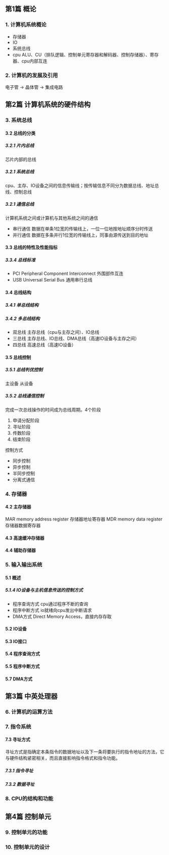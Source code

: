## 第1篇 概论

### 1. 计算机系统概论

* 存储器
* IO
* 系统总线
* cpu ALU、CU（排队逻辑、控制单元寄存器和解码器、控制存储器）、寄存器、cpu内部互连

### 2. 计算机的发展及引用

电子管 -> 晶体管 -> 集成电路

## 第2篇 计算机系统的硬件结构

### 3. 系统总线

#### 3.2 总线的分类

##### 3.2.1 片内总线 
芯片内部的总线
##### 3.2.1 系统总线 
cpu、主存、IO设备之间的信息传输线；按传输信息不同分为数据总线、地址总线、控制总线
##### 3.2.1 通信总线 
计算机系统之间或计算机与其他系统之间的通信
* 串行通信 数据在单条1位宽的传输线上，一位一位地按地址顺序分时传送
* 并行通信 数据在多条并行1位宽的传输线上，同事由源传送到目的地址

#### 3.3 总线的特性及性能指标

##### 3.3.4 总线标准
* PCI Peripheral Component Interconnect 外围部件互连
* USB Universal Serial Bus 通用串行总线

#### 3.4 总线结构
##### 3.4.1 单总线结构
##### 3.4.2 多总线结构
* 双总线 主存总线（cpu与主存之间）、IO总线
* 三总线 主存总线、IO总线、DMA总线（高速IO设备与主存之间）
* 四总线 高速总线（高速IO设备）
#### 3.5 总线控制
##### 3.5.1 总线判优控制
主设备
从设备
##### 3.5.2 总线通信控制
完成一次总线操作的时间成为总线周期。4个阶段
1. 申请分配阶段
2. 寻址阶段
3. 传数阶段
4. 结束阶段

控制方式
* 同步控制
* 异步控制
* 半同步控制
* 分离式通信

### 4. 存储器

#### 4.2 主存储器

MAR memory address register 存储器地址寄存器
MDR memory data register    存储器数据寄存器

#### 4.3 高速缓冲存储器

#### 4.4 辅助存储器

### 5. 输入输出系统
#### 5.1 概述
##### 5.1.4 IO设备与主机信息传送的控制方式
* 程序查询方式 cpu通过程序不断的查询
* 程序中断方式 io就绪向cpu发出中断请求
* DMA方式 Direct Memory Access，直接内存存取
#### 5.2 IO设备
#### 5.3 IO接口
#### 5.4 程序查询方式
#### 5.5 程序中断方式
#### 5.7 DMA方式

## 第3篇 中英处理器

### 6. 计算机的运算方法

### 7. 指令系统

#### 7.3 寻址方式
寻址方式是指确定本条指令的数据地址以及下一条将要执行的指令地址的方法，它与硬件结构紧密相关，而且直接影响指令格式和指令功能。
##### 7.3.1 指令寻址
##### 7.3.2 数据寻址

### 8. CPU的结构和功能

## 第4篇 控制单元

### 9. 控制单元的功能

### 10. 控制单元的设计